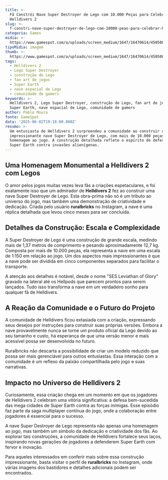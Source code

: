 ```yaml
---
title: >-
  Fã Constrói Nave Super Destroyer de Lego com 10.000 Peças para Celebrar
  Helldivers 2
slug: >-
  f-constri-nave-super-destroyer-de-lego-com-10000-peas-para-celebrar-helldivers-2
categoria: Games
midia: >-
  https://www.gamespot.com/a/uploads/screen_medium/1647/16470614/4505087-helldivers2legosuperdestroyerimg.jpg
tipoMidia: imagem
thumb: >-
  https://www.gamespot.com/a/uploads/screen_medium/1647/16470614/4505087-helldivers2legosuperdestroyerimg.jpg
tags:
  - Helldivers 2
  - Lego Super Destroyer
  - construção de Lego
  - fan art de jogos
  - Super Earth
  - nave espacial de Lego
  - comunidade de gamers
keywords: >-
  Helldivers 2, Lego Super Destroyer, construção de Lego, fan art de jogos,
  Super Earth, nave espacial de Lego, comunidade de gamers
author: Pablo Moura
fonte: GameSpot
data: '2025-06-02T19:18:00.000Z'
resumo: >-
  Um entusiasta de Helldivers 2 surpreendeu a comunidade ao construir uma
  impressionante nave Super Destroyer de Lego, com mais de 10.000 peças, em
  homenagem ao jogo. A construção detalhada reflete o espírito de defesa de
  Super Earth contra invasões alienígenas.
---
```

## Uma Homenagem Monumental a Helldivers 2 com Legos

O amor pelos jogos muitas vezes leva fãs a criações espetaculares, e foi exatamente isso que um admirador de **Helldivers 2** fez ao construir uma nave Super Destroyer de Lego. Esta obra-prima não só é um tributo ao universo do jogo, mas também uma demonstração de criatividade e dedicação. Criada pelo usuário **ruralbricks** no Instagram, a nave é uma réplica detalhada que levou cinco meses para ser concluída.

## Detalhes da Construção: Escala e Complexidade

A Super Destroyer de Lego é uma construção de grande escala, medindo mais de 1,37 metros de comprimento e pesando aproximadamente 12,7 kg. Composta por mais de 10.000 peças, ela representa a nave em uma escala de 1:150 em relação ao jogo. Um dos aspectos mais impressionantes é que a nave pode ser dividida em cinco componentes separados para facilitar o transporte.

A atenção aos detalhes é notável, desde o nome "SES Leviathan of Glory" gravado na lateral até os Hellpods que parecem prontos para serem lançados. Tudo isso transforma a nave em um verdadeiro sonho para qualquer fã de Helldivers.

## A Reação da Comunidade e o Futuro do Projeto

A comunidade de Helldivers ficou extasiada com a criação, expressando seus desejos por instruções para construir suas próprias versões. Embora a nave provavelmente nunca se torne um produto oficial da Lego devido ao seu tamanho e custo, há esperança de que uma versão menor e mais acessível possa ser desenvolvida no futuro.

Ruralbricks não descarta a possibilidade de criar um modelo reduzido que possa ser mais gerenciável para outros entusiastas. Essa interação com a comunidade é um reflexo da paixão compartilhada pelo jogo e suas narrativas.

## Impacto no Universo de Helldivers 2

Curiosamente, essa criação chega em um momento em que os jogadores de Helldivers 2 celebram uma vitória significativa: a defesa bem-sucedida das mega cidades de Super Earth contra as forças inimigas. Esse episódio faz parte da saga multiplayer contínua do jogo, onde a colaboração entre jogadores é essencial para o sucesso.

A nave Super Destroyer de Lego representa não apenas uma homenagem ao jogo, mas também um símbolo da dedicação e criatividade dos fãs. Ao explorar tais construções, a comunidade de Helldivers fortalece seus laços, inspirando novas gerações de jogadores a defenderem Super Earth com fervor e inovação.

Para aqueles interessados em conferir mais sobre essa construção impressionante, basta visitar o perfil de **ruralbricks** no Instagram, onde várias imagens dos bastidores e detalhes adicionais podem ser encontrados.
